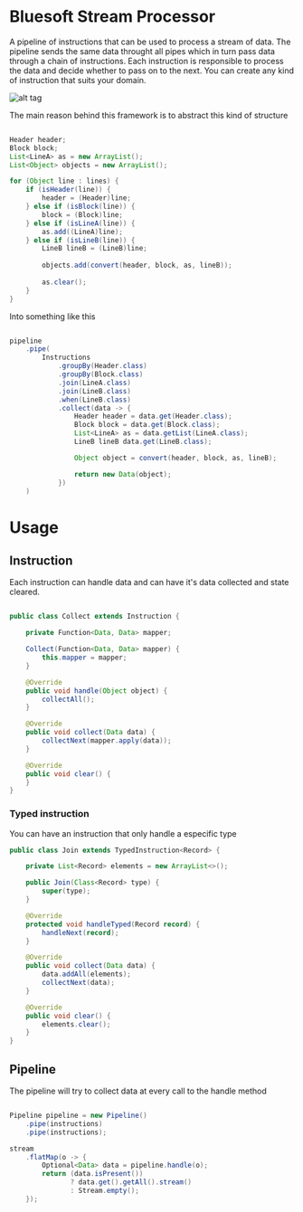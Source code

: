 # Bluesoft Stream Processor

A pipeline of instructions that can be used to process a stream of data.
The pipeline sends the same data throught all pipes which in turn pass data through a chain of instructions.
Each instruction is responsible to process the data and decide whether to pass on to the next.
You can create any kind of instruction that suits your domain.

![alt tag](https://user-images.githubusercontent.com/9370679/64796647-66327f80-d556-11e9-9694-dd26cac77ad8.png)

The main reason behind this framework is to abstract this kind of structure
```java

Header header;
Block block;
List<LineA> as = new ArrayList();
List<Object> objects = new ArrayList();

for (Object line : lines) {
    if (isHeader(line)) {
        header = (Header)line;
    } else if (isBlock(line)) {
        block = (Block)line;
    } else if (isLineA(line)) {
        as.add((LineA)line);
    } else if (isLineB(line)) {
        LineB lineB = (LineB)line;
        
        objects.add(convert(header, block, as, lineB));
        
        as.clear();
    }
}
```
Into something like this
```java

pipeline
    .pipe(
        Instructions
            .groupBy(Header.class)
            .groupBy(Block.class)
            .join(LineA.class)
            .join(LineB.class)
            .when(LineB.class)
            .collect(data -> {
                Header header = data.get(Header.class);
                Block block = data.get(Block.class);
                List<LineA> as = data.getList(LineA.class);
                LineB lineB data.get(LineB.class);

                Object object = convert(header, block, as, lineB);

                return new Data(object);
            })
    )
```

# Usage

## Instruction

Each instruction can handle data and can have it's data collected and state cleared.

```java

public class Collect extends Instruction {

    private Function<Data, Data> mapper;

    Collect(Function<Data, Data> mapper) {
        this.mapper = mapper;
    }

    @Override
    public void handle(Object object) {
        collectAll();
    }

    @Override
    public void collect(Data data) {
        collectNext(mapper.apply(data));
    }

    @Override
    public void clear() {
    }
}
```

### Typed instruction

You can have an instruction that only handle a especific type

```java
public class Join extends TypedInstruction<Record> {

    private List<Record> elements = new ArrayList<>();

    public Join(Class<Record> type) {
        super(type);
    }

    @Override
    protected void handleTyped(Record record) {
        handleNext(record);
    }

    @Override
    public void collect(Data data) {
        data.addAll(elements);
        collectNext(data);
    }

    @Override
    public void clear() {
        elements.clear();
    }
}

```

## Pipeline

The pipeline will try to collect data at every call to the handle method

```java

Pipeline pipeline = new Pipeline()
    .pipe(instructions)
    .pipe(instructions);

stream
    .flatMap(o -> {
        Optional<Data> data = pipeline.handle(o);
        return (data.isPresent())
               ? data.get().getAll().stream()
               : Stream.empty();
    });
    
```
